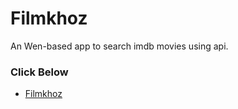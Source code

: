 # Filmkhoz
An Wen-based app to search imdb movies using api.
 <h3>Click Below</h3>
<ul>
<li><a href="https://manishbsc.github.io/jquery1/collapse.html">Filmkhoz</a></li>
</ul>
